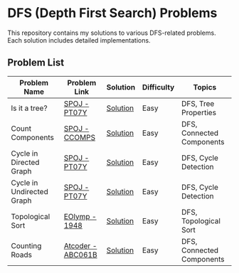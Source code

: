 # DFS (Depth First Search) Problems

This repository contains my solutions to various DFS-related problems. Each solution includes detailed implementations.

## Problem List

| Problem Name              | Problem Link                                                                   | Solution                                  | Difficulty | Topics                    |
| ------------------------- | ------------------------------------------------------------------------------ | ----------------------------------------- | ---------- | ------------------------- |
| Is it a tree?             | [SPOJ - PT07Y](https://www.spoj.com/problems/PT07Y/en/)                        | [Solution](./Is-it-a-tree.cpp)            | Easy       | DFS, Tree Properties      |
| Count Components          | [SPOJ - CCOMPS](https://www.spoj.com/problems/CCOMPS/)                         | [Solution](./Count-Components.cpp)        | Easy       | DFS, Connected Components |
| Cycle in Directed Graph   | [SPOJ - PT07Y]()                                                               | [Solution](./cycle-in-directed-graph.cpp) | Easy       | DFS, Cycle Detection      |
| Cycle in Undirected Graph | [SPOJ - PT07Y]()                                                               | [Solution](./cycle-in-undirected.cpp)     | Easy       | DFS, Cycle Detection      |
| Topological Sort          | [EOlymp - 1948](https://vjudge.net/problem/EOlymp-1948)                        | [Solution](./Topological-Sort.cpp)        | Easy       | DFS, Topological Sort     |
| Counting Roads            | [Atcoder - ABC061B](https://atcoder.jp/contests/abc061/tasks/abc061_b?lang=en) | [Solution](./Counting-Roads.cpp)          | Easy       | DFS, Connected Components |
